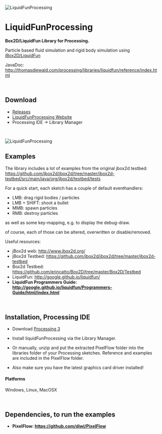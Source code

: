 ![LiquidFunProcessing](https://github.com/diwi/LiquidFunProcessing/blob/master/screenshots/examples/diewald_LiquidFunProcessing_Chains.jpg)


# LiquidFunProcessing
**Box2D/LiquidFun Library for Processing.**

Particle based fluid simulation and rigid body simulation using [jBox2D/LiquidFun](https://github.com/jbox2d/jbox2d)


JavaDoc: http://thomasdiewald.com/processing/libraries/liquidfun/reference/index.html

<br>

## Download
+ [Releases](https://github.com/diwi/LiquidFunProcessing/releases)
+ [LiquidFunProcessing Website](http://thomasdiewald.com/processing/libraries/liquidfun)
+ Processing IDE -> Library Manager

<br>

![LiquidFunProcessing](https://github.com/diwi/LiquidFunProcessing/blob/master/screenshots/examples/diewald_LiquidFunProcessing_Examples2.jpg)

## Examples
The library includes a lot of examples from the original jbox2d testbed:
https://github.com/jbox2d/jbox2d/tree/master/jbox2d-testbed/src/main/java/org/jbox2d/testbed/tests

For a quick start, each sketch has a couple of default eventhandlers:

- LMB: drag rigid bodies / particles
- LMB + SHIFT: shoot a bullet
- MMB: spawn particles
- RMB: destroy particles

as well as some key-mapping, e.g. to display the debug-draw.

of course, each of those can be altered, overwritten or disable/removed.

Useful resources:
- jBox2d web: http://www.jbox2d.org/
- jBox2d Testbed: https://github.com/jbox2d/jbox2d/tree/master/jbox2d-testbed
- Box2d Testbed: https://github.com/erincatto/Box2D/tree/master/Box2D/Testbed
- LiquidFun: http://google.github.io/liquidfun/
- **LiquidFun Programmers Guide: http://google.github.io/liquidfun/Programmers-Guide/html/index.html**

<br>

## Installation, Processing IDE

- Download [Processing 3](https://processing.org/download/?processing)
- Install liquidFunProcessing via the Library Manager.
- Or manually, unzip and put the extracted PixelFlow folder into the libraries folder of your Processing sketches. Reference and examples are included in the PixelFlow folder. 

- Also make sure you have the latest graphics card driver installed!

#### Platforms
Windows, Linux, MacOSX


<br>

## Dependencies, to run the examples

 - **PixelFlow: https://github.com/diwi/PixelFlow**

